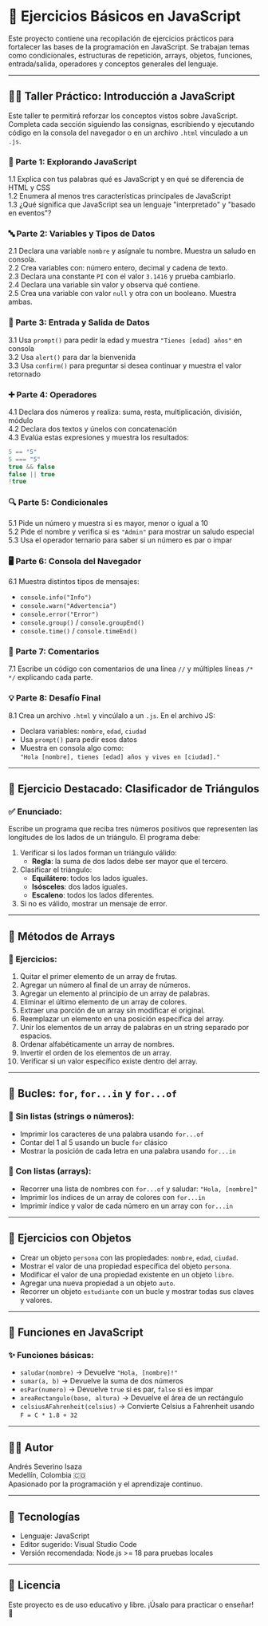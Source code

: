 # 🧠 Ejercicios Básicos en JavaScript

Este proyecto contiene una recopilación de ejercicios prácticos para fortalecer las bases de la programación en JavaScript. Se trabajan temas como condicionales, estructuras de repetición, arrays, objetos, funciones, entrada/salida, operadores y conceptos generales del lenguaje.

---

## 👨‍🏫 Taller Práctico: Introducción a JavaScript

Este taller te permitirá reforzar los conceptos vistos sobre JavaScript. Completa cada sección siguiendo las consignas, escribiendo y ejecutando código en la consola del navegador o en un archivo `.html` vinculado a un `.js`.

### 📘 Parte 1: Explorando JavaScript

1.1 Explica con tus palabras qué es JavaScript y en qué se diferencia de HTML y CSS  
1.2 Enumera al menos tres características principales de JavaScript  
1.3 ¿Qué significa que JavaScript sea un lenguaje "interpretado" y "basado en eventos"?

### 🔤 Parte 2: Variables y Tipos de Datos

2.1 Declara una variable `nombre` y asígnale tu nombre. Muestra un saludo en consola.  
2.2 Crea variables con: número entero, decimal y cadena de texto.  
2.3 Declara una constante `PI` con el valor `3.1416` y prueba cambiarlo.  
2.4 Declara una variable sin valor y observa qué contiene.  
2.5 Crea una variable con valor `null` y otra con un booleano. Muestra ambas.

### 🔁 Parte 3: Entrada y Salida de Datos

3.1 Usa `prompt()` para pedir la edad y muestra `"Tienes [edad] años"` en consola  
3.2 Usa `alert()` para dar la bienvenida  
3.3 Usa `confirm()` para preguntar si desea continuar y muestra el valor retornado

### ➕ Parte 4: Operadores

4.1 Declara dos números y realiza: suma, resta, multiplicación, división, módulo  
4.2 Declara dos textos y únelos con concatenación  
4.3 Evalúa estas expresiones y muestra los resultados:

```js
5 == "5"
5 === "5"
true && false
false || true
!true
```

### 🔍 Parte 5: Condicionales

5.1 Pide un número y muestra si es mayor, menor o igual a 10  
5.2 Pide el nombre y verifica si es `"Admin"` para mostrar un saludo especial  
5.3 Usa el operador ternario para saber si un número es par o impar

### 🖥 Parte 6: Consola del Navegador

6.1 Muestra distintos tipos de mensajes:

- `console.info("Info")`
- `console.warn("Advertencia")`
- `console.error("Error")`
- `console.group()` / `console.groupEnd()`
- `console.time()` / `console.timeEnd()`

### 📝 Parte 7: Comentarios

7.1 Escribe un código con comentarios de una línea `//` y múltiples líneas `/* */` explicando cada parte.

### 💡 Parte 8: Desafío Final

8.1 Crea un archivo `.html` y vincúlalo a un `.js`. En el archivo JS:

- Declara variables: `nombre`, `edad`, `ciudad`
- Usa `prompt()` para pedir esos datos
- Muestra en consola algo como:  
  `"Hola [nombre], tienes [edad] años y vives en [ciudad]."`

---

## 📌 Ejercicio Destacado: Clasificador de Triángulos

### ✅ Enunciado:
Escribe un programa que reciba tres números positivos que representen las longitudes de los lados de un triángulo. El programa debe:

1. Verificar si los lados forman un triángulo válido:
   - **Regla**: la suma de dos lados debe ser mayor que el tercero.
2. Clasificar el triángulo:
   - **Equilátero**: todos los lados iguales.
   - **Isósceles**: dos lados iguales.
   - **Escaleno**: todos los lados diferentes.
3. Si no es válido, mostrar un mensaje de error.

---

## 🧪 Métodos de Arrays

### 🔹 Ejercicios:

1. Quitar el primer elemento de un array de frutas.  
2. Agregar un número al final de un array de números.  
3. Agregar un elemento al principio de un array de palabras.  
4. Eliminar el último elemento de un array de colores.  
5. Extraer una porción de un array sin modificar el original.  
6. Reemplazar un elemento en una posición específica del array.  
7. Unir los elementos de un array de palabras en un string separado por espacios.  
8. Ordenar alfabéticamente un array de nombres.  
9. Invertir el orden de los elementos de un array.  
10. Verificar si un valor específico existe dentro del array.

---

## 🔁 Bucles: `for`, `for...in` y `for...of`

### 📝 Sin listas (strings o números):

- Imprimir los caracteres de una palabra usando `for...of`  
- Contar del 1 al 5 usando un bucle `for` clásico  
- Mostrar la posición de cada letra en una palabra usando `for...in`

### 🧺 Con listas (arrays):

- Recorrer una lista de nombres con `for...of` y saludar: `"Hola, [nombre]"`  
- Imprimir los índices de un array de colores con `for...in`  
- Imprimir índice y valor de cada número en un array con `for...in`

---

## 🧱 Ejercicios con Objetos

- Crear un objeto `persona` con las propiedades: `nombre`, `edad`, `ciudad`.  
- Mostrar el valor de una propiedad específica del objeto `persona`.  
- Modificar el valor de una propiedad existente en un objeto `libro`.  
- Agregar una nueva propiedad a un objeto `auto`.  
- Recorrer un objeto `estudiante` con un bucle y mostrar todas sus claves y valores.

---

## 🧮 Funciones en JavaScript

### ✨ Funciones básicas:

- `saludar(nombre)` → Devuelve `"Hola, [nombre]!"`  
- `sumar(a, b)` → Devuelve la suma de dos números  
- `esPar(numero)` → Devuelve `true` si es par, `false` si es impar  
- `areaRectangulo(base, altura)` → Devuelve el área de un rectángulo  
- `celsiusAFahrenheit(celsius)` → Convierte Celsius a Fahrenheit usando `F = C * 1.8 + 32`

---

## 👨‍💻 Autor

Andrés Severino Isaza  
Medellín, Colombia 🇨🇴  
Apasionado por la programación y el aprendizaje continuo.

---

## 🧰 Tecnologías

- Lenguaje: JavaScript  
- Editor sugerido: Visual Studio Code  
- Versión recomendada: Node.js >= 18 para pruebas locales

---

## 📝 Licencia

Este proyecto es de uso educativo y libre. ¡Úsalo para practicar o enseñar! 📘